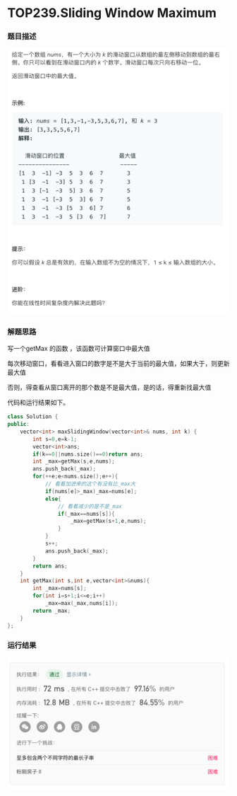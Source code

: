 # TOP239.Sliding Window Maximum   
### 题目描述   
![avatar](1.png)   

### 解题思路

 写一个getMax 的函数 ，该函数可计算窗口中最大值

每次移动窗口，看看进入窗口的数字是不是大于当前的最大值，如果大于，则更新最大值

否则，得查看从窗口离开的那个数是不是最大值，是的话，得重新找最大值 

代码和运行结果如下。

```cpp
class Solution {
public:
    vector<int> maxSlidingWindow(vector<int>& nums, int k) {
        int s=0,e=k-1;
        vector<int>ans;
        if(k==0||nums.size()==0)return ans;
        int _max=getMax(s,e,nums);
        ans.push_back(_max);
        for(++e;e<nums.size();e++){
            // 看看加进来的这个有没有比_max大
            if(nums[e]>_max)_max=nums[e];
            else{
                // 看看减少的是不是_max
                if(_max==nums[s]){
                    _max=getMax(s+1,e,nums);
                }
            }
            s++;
            ans.push_back(_max);
        }
        return ans;
    }
    int getMax(int s,int e,vector<int>&nums){
        int _max=nums[s];
        for(int i=s+1;i<=e;i++)
            _max=max(_max,nums[i]);
        return _max; 
    }
};
```

### 运行结果

![avatar](2.png)